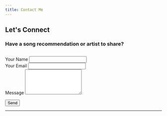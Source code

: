 ```yaml
---
title: Contact Me
---
```


## Let's Connect

### Have a song recommendation or artist to share?  

<form action="#" method="POST" style="max-width: 500px;margin-top:30px">
  <div class="mb-3">
    <label for="name" class="form-label">Your Name</label>
    <input type="text" name="name" id="name" class="form-control" required>
  </div>

  <div class="mb-3">
    <label for="email" class="form-label">Your Email</label>
    <input type="email" name="_replyto" id="email" class="form-control" required>
  </div>

  <div class="mb-3">
    <label for="message" class="form-label">Message</label>
    <textarea name="message" id="message" rows="5" class="form-control" required></textarea>
  </div>

  <button type="submit" class="btn btn-primary">Send</button>
</form>

---

